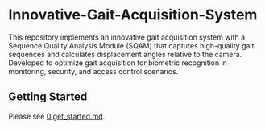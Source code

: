 # Innovative-Gait-Acquisition-System
This repository implements an innovative gait acquisition system with a Sequence Quality Analysis Module (SQAM) that captures high-quality gait sequences and calculates displacement angles relative to the camera. Developed to optimize gait acquisition for biometric recognition in monitoring, security, and access control scenarios.


## Getting Started
Please see [0.get_started.md](docs/0.get_started.md).